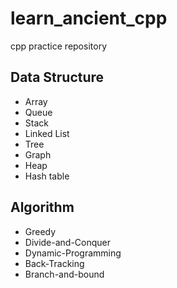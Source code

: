 # learn_ancient_cpp

cpp practice repository

## Data Structure

- Array
- Queue
- Stack
- Linked List
- Tree
- Graph
- Heap
- Hash table

## Algorithm

- Greedy
- Divide-and-Conquer
- Dynamic-Programming
- Back-Tracking
- Branch-and-bound
